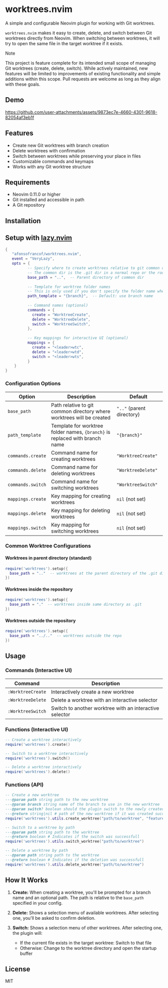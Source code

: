 # worktrees.nvim

A simple and configurable Neovim plugin for working with Git worktrees.

`worktrees.nvim` makes it easy to create, delete, and switch between Git worktrees directly from Neovim. 
When switching between worktrees, it will try to open the same file in the target worktree if it exists.

> [!NOTE]
> This project is feature complete for its intended small scope of managing Git worktrees (create, delete, switch). While actively maintained, new features will be limited to improvements of existing functionality and simple additions within this scope. Pull requests are welcome as long as they align with these goals.

## Demo

https://github.com/user-attachments/assets/9873ec7e-4660-4301-9618-82054af3eb1f

## Features

- Create new Git worktrees with branch creation
- Delete worktrees with confirmation
- Switch between worktrees while preserving your place in files
- Customizable commands and keymaps
- Works with any Git worktree structure

## Requirements

- Neovim 0.11.0 or higher
- Git installed and accessible in path
- A Git repository

## Installation

## Setup with [lazy.nvim](https://github.com/folke/lazy.nvim)

```lua
{
   "afonsofrancof/worktrees.nvim",
   event = "VeryLazy",
   opts = {
          -- Specify where to create worktrees relative to git common dir
          -- The common dir is the .git dir in a normal repo or the root dir of a bare repo
          base_path = "..",  -- Parent directory of common dir
          
          -- Template for worktree folder names
          -- This is only used if you don't specify the folder name when creating the worktree
          path_template = "{branch}",  -- Default: use branch name
          
          -- Command names (optional)
          commands = {
            create = "WorktreeCreate",
            delete = "WorktreeDelete",
            switch = "WorktreeSwitch",
          },
          
          -- Key mappings for interactive UI (optional)
          mappings = {
            create = "<leader>wtc",
            delete = "<leader>wtd",
            switch = "<leader>wts",
          }
    }
}
```

### Configuration Options

| Option | Description | Default |
|--------|-------------|---------|
| `base_path` | Path relative to git common directory where worktrees will be created | `".."` (parent directory) |
| `path_template` | Template for worktree folder names, `{branch}` is replaced with branch name | `"{branch}"` |
| `commands.create` | Command name for creating worktrees | `"WorktreeCreate"` |
| `commands.delete` | Command name for deleting worktrees | `"WorktreeDelete"` |
| `commands.switch` | Command name for switching worktrees | `"WorktreeSwitch"` |
| `mappings.create` | Key mapping for creating worktrees | `nil` (not set) |
| `mappings.delete` | Key mapping for deleting worktrees | `nil` (not set) |
| `mappings.switch` | Key mapping for switching worktrees | `nil` (not set) |

### Common Worktree Configurations

#### Worktrees in parent directory (standard)

```lua
require('worktrees').setup({
  base_path = ".."  -- worktrees at the parent directory of the .git directory
})
```

#### Worktrees inside the repository

```lua
require('worktrees').setup({
  base_path = "."  -- worktrees inside same directory as .git
})
```

#### Worktrees outside the repository

```lua
require('worktrees').setup({
  base_path = "../.."  -- worktrees outside the repo 
})
```

## Usage

### Commands (Interactive UI)

| Command | Description |
|---------|-------------|
| `:WorktreeCreate` | Interactively create a new worktree |
| `:WorktreeDelete` | Delete a worktree with an interactive selector |
| `:WorktreeSwitch` | Switch to another worktree with an interactive selector |

### Functions (Interactive UI)

```lua
-- Create a worktree interactively
require('worktrees').create()

-- Switch to a worktree interactively
require('worktrees').switch()

-- Delete a worktree interactively
require('worktrees').delete()

```

### Functions (API)

```lua
-- Create a new worktree
---@param path string path to the new worktree
---@param branch string name of the branch to use in the new worktree
---@param switch? boolean should the plugin switch to the newly created worktree
---@return string|nil # path of the new worktree if it was created successfully
require('worktrees').utils.create_worktree("path/to/worktree", "feature-branch", true)

-- Switch to a worktree by path
---@param path string path to the worktree
---@return boolean # Indicates if the switch was successfull
require('worktrees').utils.switch_worktree("path/to/worktree")

-- Delete a worktree by path
---@param path string path to the worktree
---@return boolean # Indicates if the deletion was successfull
require('worktrees').utils.delete_worktree("path/to/worktree")

```

## How It Works

1. **Create:** When creating a worktree, you'll be prompted for a branch name and an optional path. The path is relative to the `base_path` specified in your config.

2. **Delete:** Shows a selection menu of available worktrees. After selecting one, you'll be asked to confirm deletion.

3. **Switch:** Shows a selection menu of other worktrees. After selecting one, the plugin will:
   - If the current file exists in the target worktree: Switch to that file
   - Otherwise: Change to the worktree directory and open the startup buffer

## License

MIT
